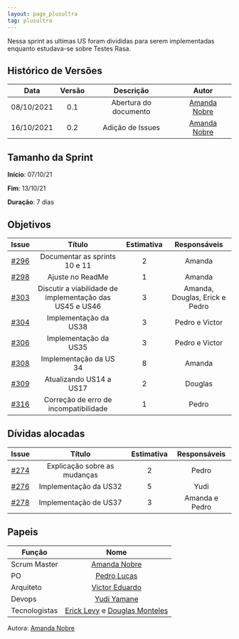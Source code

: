 ```yaml
---
layout: page_plusultra
tag: plusultra
---
```


Nessa sprint as ultimas US foram divididas para serem implementadas enquanto estudava-se sobre Testes Rasa.

## Histórico de Versões

| Data       | Versão | Descrição                      | Autor             |
| :--------: | :----: | :----------:                   | :---------------: |
| 08/10/2021 |  0.1   | Abertura do documento | [Amanda Nobre](https://github.com/AmandaNbr)|
| 16/10/2021 |  0.2   | Adição de Issues | [Amanda Nobre](https://github.com/AmandaNbr)|

## Tamanho da Sprint

**Início**: 07/10/21

**Fim**: 13/10/21

**Duração**: 7 dias

## Objetivos

| Issue |            Título            |      Estimativa     |        Responsáveis         | 
|:-----:|:----------------------------:|:-------------------:|:---------------------------:|
| [#296](https://github.com/fga-eps-mds/2021-1-Bot/issues/272) | Documentar as sprints 10 e 11 | 2 | Amanda |
| [#298](https://github.com/fga-eps-mds/2021-1-Bot/issues/278) | Ajuste no ReadMe | 1 | Amanda |
| [#303](https://github.com/fga-eps-mds/2021-1-Bot/issues/303) | Discutir a viabilidade de implementação das US45 e US46 | 3 | Amanda, Douglas, Erick e Pedro |
| [#304](https://github.com/fga-eps-mds/2021-1-Bot/issues/304) | Implementação da US38 | 3 | Pedro e Victor |
| [#306](https://github.com/fga-eps-mds/2021-1-Bot/issues/306) | Implementação da US35 | 3 | Pedro e Victor |
| [#308](https://github.com/fga-eps-mds/2021-1-Bot/issues/308) | Implementação da US 34 | 8 | Amanda |
| [#309](https://github.com/fga-eps-mds/2021-1-Bot/issues/309) | Atualizando US14 a US17 | 2 | Douglas |
| [#316](https://github.com/fga-eps-mds/2021-1-Bot/issues/316) | Correção de erro de incompatibilidade | 1 | Pedro |

## Dívidas alocadas

| Issue |            Título            |      Estimativa     |        Responsáveis         | 
|:-----:|:----------------------------:|:-------------------:|:---------------------------:|
| [#274](https://github.com/fga-eps-mds/2021-1-Bot/issues/274) | Explicação sobre as mudanças | 2 | Pedro |
| [#276](https://github.com/fga-eps-mds/2021-1-Bot/issues/276) | Implementação da US32 | 5 | Yudi |
| [#278](https://github.com/fga-eps-mds/2021-1-Bot/issues/278) | Implementação de US37 | 3 | Amanda e Pedro |

## Papeis

|      Função      |            Nome            |
|------------------|:--------------------------:|
| Scrum Master | [Amanda Nobre](https://github.com/AmandaNbr) |
| PO | [Pedro Lucas](https://github.com/PedroLSF) |
| Arquiteto | [Victor Eduardo](https://github.com/victorear05) |
| Devops | [Yudi Yamane](https://github.com/yudi-azvd) |
| Tecnologistas | [Erick Levy](https://github.com/Ericklevy) e [Douglas Monteles](https://github.com/DouglasMonteles) |

Autora: [Amanda Nobre](https://github.com/AmandaNbr)
